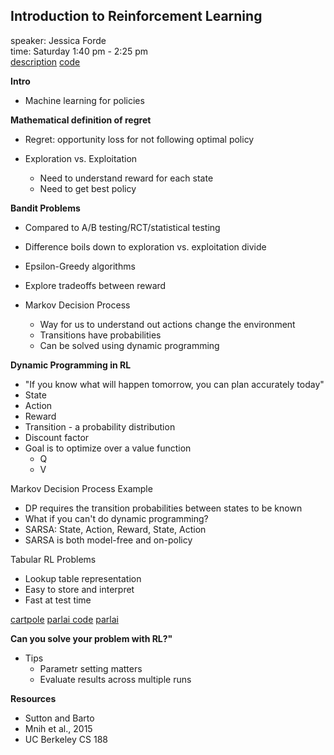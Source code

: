 ## Introduction to Reinforcement Learning

speaker: Jessica Forde  
time: Saturday 1:40 pm - 2:25 pm  
[description](https://us.pycon.org/2017/schedule/presentation/708/) 
[code](https://github.com/jzf2101/intro_rl)

**Intro**

- Machine learning for policies

**Mathematical definition of regret**

- Regret: opportunity loss for not following optimal policy

- Exploration vs. Exploitation
    - Need to understand reward for each state
    - Need to get best policy

**Bandit Problems**

- Compared to A/B testing/RCT/statistical testing
- Difference boils down to exploration vs. exploitation divide

- Epsilon-Greedy algorithms
- Explore tradeoffs between reward

- Markov Decision Process
    - Way for us to understand out actions change the environment
    - Transitions have probabilities
    - Can be solved using dynamic programming

**Dynamic Programming in RL**

- "If you know what will happen tomorrow, you can plan accurately today"
- State
- Action
- Reward
- Transition - a probability distribution
- Discount factor
- Goal is to optimize over a value function
    - Q
    - V

Markov Decision Process Example

- DP requires the transition probabilities between states to be known
- What if you can't do dynamic programming?
- SARSA: State, Action, Reward, State, Action
- SARSA is both model-free and on-policy

Tabular RL Problems

- Lookup table representation
- Easy to store and interpret
- Fast at test time


[cartpole](https://openai.com/requests-for-research/#cartpole)
[parlai code](https://github.com/facebookresearch/ParlAI)
[parlai](https://code.facebook.com/posts/266433647155520/parlai-a-new-software-platform-for-dialog-research/)

**Can you solve your problem with RL?"**

- Tips
    - Parametr setting matters
    - Evaluate results across multiple runs

**Resources**

- Sutton and Barto
- Mnih et al., 2015
- UC Berkeley CS 188

